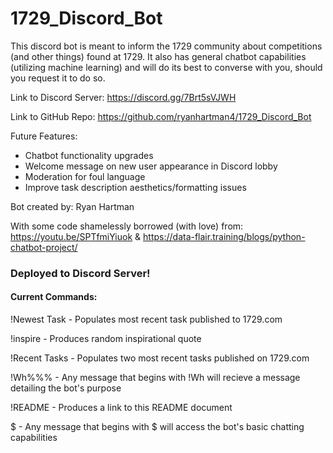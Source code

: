 # 1729_Discord_Bot
This discord bot is meant to inform the 1729 community about competitions (and other things) found at 1729. It also has general chatbot capabilities (utilizing machine learning) and will do its best to converse with you, should you request it to do so. 

Link to Discord Server: https://discord.gg/7Brt5sVJWH

Link to GitHub Repo: https://github.com/ryanhartman4/1729_Discord_Bot

Future Features:
  * Chatbot functionality upgrades
  * Welcome message on new user appearance in Discord lobby
  * Moderation for foul language
  * Improve task description aesthetics/formatting issues

Bot created by: Ryan Hartman

With some code shamelessly borrowed (with love) from: https://youtu.be/SPTfmiYiuok & https://data-flair.training/blogs/python-chatbot-project/

### Deployed to Discord Server!

#### Current Commands:
!Newest Task - Populates most recent task published to 1729.com

!inspire - Produces random inspirational quote

!Recent Tasks - Populates two most recent tasks published on 1729.com

!Wh%%% - Any message that begins with !Wh will recieve a message detailing the bot's purpose

!README - Produces a link to this README document

$ - Any message that begins with $ will access the bot's basic chatting capabilities

